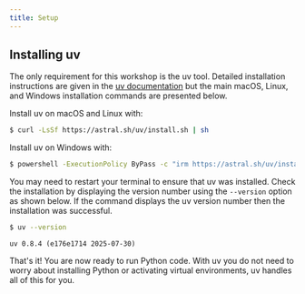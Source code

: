 ```yaml
---
title: Setup
---
```


## Installing uv

The only requirement for this workshop is the uv tool. Detailed installation instructions are given in the [uv documentation](https://docs.astral.sh/uv/getting-started/installation/) but the main macOS, Linux, and Windows installation commands are presented below.

Install uv on macOS and Linux with:

```bash
$ curl -LsSf https://astral.sh/uv/install.sh | sh
```

Install uv on Windows with:

```bash
$ powershell -ExecutionPolicy ByPass -c "irm https://astral.sh/uv/install.ps1 | iex"
```

You may need to restart your terminal to ensure that uv was installed. Check the installation by displaying the version number using the `--version` option as shown below. If the command displays the uv version number then the installation was successful.

```bash
$ uv --version
```

```output
uv 0.8.4 (e176e1714 2025-07-30)
```

That's it! You are now ready to run Python code. With uv you do not need to worry about installing Python or activating virtual environments, uv handles all of this for you.

